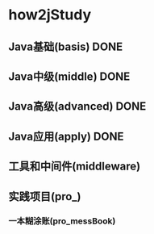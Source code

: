# how2jStudy

## Java基础(basis) DONE

## Java中级(middle) DONE

## Java高级(advanced) DONE

## Java应用(apply) DONE

## 工具和中间件(middleware)

## 实践项目(pro_)

### 一本糊涂账(pro_messBook)